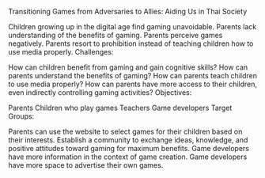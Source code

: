Transitioning Games from Adversaries to Allies: Aiding Us in Thai Society

Children growing up in the digital age find gaming unavoidable.
Parents lack understanding of the benefits of gaming.
Parents perceive games negatively.
Parents resort to prohibition instead of teaching children how to use media properly.
Challenges:

How can children benefit from gaming and gain cognitive skills?
How can parents understand the benefits of gaming?
How can parents teach children to use media properly?
How can parents have more access to their children, even indirectly controlling gaming activities?
Objectives:

Parents
Children who play games
Teachers
Game developers
Target Groups:

Parents can use the website to select games for their children based on their interests.
Establish a community to exchange ideas, knowledge, and positive attitudes toward gaming for maximum benefits.
Game developers have more information in the context of game creation.
Game developers have more space to advertise their own games.
